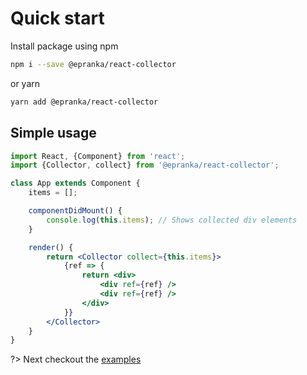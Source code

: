 # Quick start

Install package using npm 

```bash
npm i --save @epranka/react-collector
```

or yarn

```bash
yarn add @epranka/react-collector
```

## Simple usage

```jsx
import React, {Component} from 'react';
import {Collector, collect} from '@epranka/react-collector';

class App extends Component {
    items = [];

    componentDidMount() {
        console.log(this.items); // Shows collected div elements
    }

    render() {
        return <Collector collect={this.items}>
            {ref => {
                return <div>
                    <div ref={ref} />
                    <div ref={ref} />
                </div>
            }}
        </Collector>
    }
}
```

?> Next checkout the [examples](examples.md)